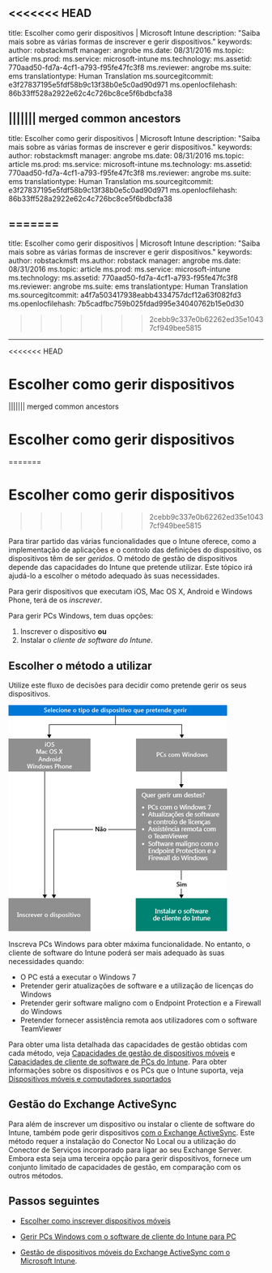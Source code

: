 <<<<<<< HEAD
---
title: Escolher como gerir dispositivos | Microsoft Intune
description: "Saiba mais sobre as várias formas de inscrever e gerir dispositivos."
keywords: 
author: robstackmsft
manager: angrobe
ms.date: 08/31/2016
ms.topic: article
ms.prod: 
ms.service: microsoft-intune
ms.technology: 
ms.assetid: 770aad50-fd7a-4cf1-a793-f95fe47fc3f8
ms.reviewer: angrobe
ms.suite: ems
translationtype: Human Translation
ms.sourcegitcommit: e3f27837195e5fdf58b9c13f38b0e5c0ad90d971
ms.openlocfilehash: 86b33ff528a2922e62c4c726bc8ce5f6bdbcfa38

||||||| merged common ancestors
---
title: Escolher como gerir dispositivos | Microsoft Intune
description: "Saiba mais sobre as várias formas de inscrever e gerir dispositivos."
keywords: 
author: robstackmsft
manager: angrobe
ms.date: 08/31/2016
ms.topic: article
ms.prod: 
ms.service: microsoft-intune
ms.technology: 
ms.assetid: 770aad50-fd7a-4cf1-a793-f95fe47fc3f8
ms.reviewer: angrobe
ms.suite: ems
translationtype: Human Translation
ms.sourcegitcommit: e3f27837195e5fdf58b9c13f38b0e5c0ad90d971
ms.openlocfilehash: 86b33ff528a2922e62c4c726bc8ce5f6bdbcfa38

=======
---
title: Escolher como gerir dispositivos | Microsoft Intune
description: "Saiba mais sobre as várias formas de inscrever e gerir dispositivos."
keywords: 
author: robstackmsft
ms.author: robstack
manager: angrobe
ms.date: 08/31/2016
ms.topic: article
ms.prod: 
ms.service: microsoft-intune
ms.technology: 
ms.assetid: 770aad50-fd7a-4cf1-a793-f95fe47fc3f8
ms.reviewer: angrobe
ms.suite: ems
translationtype: Human Translation
ms.sourcegitcommit: a4f7a503417938eabb4334757dcf12a63f082fd3
ms.openlocfilehash: 7b5cadfbc759b025fdad995e34040762b15e0d30

>>>>>>> 2cebb9c337e0b62262ed35e10437cf949bee5815

---
<<<<<<< HEAD

# Escolher como gerir dispositivos
||||||| merged common ancestors

# Escolher como gerir dispositivos
=======

# <a name="choose-how-to-manage-devices"></a>Escolher como gerir dispositivos
>>>>>>> 2cebb9c337e0b62262ed35e10437cf949bee5815

Para tirar partido das várias funcionalidades que o Intune oferece, como a implementação de aplicações e o controlo das definições do dispositivo, os dispositivos têm de ser *geridos*. O método de gestão de dispositivos depende das capacidades do Intune que pretende utilizar.
Este tópico irá ajudá-lo a escolher o método adequado às suas necessidades.

Para gerir dispositivos que executam iOS, Mac OS X, Android e Windows Phone, terá de os *inscrever*.

Para gerir PCs Windows, tem duas opções:

1. Inscrever o dispositivo **ou**
2. Instalar o *cliente de software do Intune*.

## <a name="decide-which-method-to-use"></a>Escolher o método a utilizar
Utilize este fluxo de decisões para decidir como pretende gerir os seus dispositivos.

![Fluxo de decisões para decidir como pretende gerir os seus dispositivos.](./media/choose-manage-method.png)

Inscreva PCs Windows para obter máxima funcionalidade. No entanto, o cliente de software do Intune poderá ser mais adequado às suas necessidades quando:

- O PC está a executar o Windows 7
- Pretender gerir atualizações de software e a utilização de licenças do Windows
- Pretender gerir software maligno com o Endpoint Protection e a Firewall do Windows
- Pretender fornecer assistência remota aos utilizadores com o software TeamViewer


Para obter uma lista detalhada das capacidades de gestão obtidas com cada método, veja [Capacidades de gestão de dispositivos móveis](mobile-device-management-capabilities-in-microsoft-intune.md) e [Capacidades de cliente de software de PCs do Intune](windows-pc-management-capabilities-in-microsoft-intune.md).
Para obter informações sobre os dispositivos e os PCs que o Intune suporta, veja [Dispositivos móveis e computadores suportados](/intune/get-started/supported-mobile-devices-and-computers)


## <a name="exchange-activesync-management"></a>Gestão do Exchange ActiveSync
Para além de inscrever um dispositivo ou instalar o cliente de software do Intune, também pode gerir dispositivos [com o Exchange ActiveSync](/intune/deploy-use/mobile-device-management-with-exchange-activesync-and-microsoft-intune). Este método requer a instalação do Conector No Local ou a utilização do Conector de Serviços incorporado para ligar ao seu Exchange Server.
Embora esta seja uma terceira opção para gerir dispositivos, fornece um conjunto limitado de capacidades de gestão, em comparação com os outros métodos.


## <a name="next-steps"></a>Passos seguintes

- [Escolher como inscrever dispositivos móveis](/intune/get-started/choose-how-to-enroll-devices1)
- [Gerir PCs Windows com o software de cliente do Intune para PC](/intune/deploy-use/manage-windows-pcs-with-microsoft-intune)



- [Gestão de dispositivos móveis do Exchange ActiveSync com o Microsoft Intune](/intune/deploy-use/mobile-device-management-with-exchange-activesync-and-microsoft-intune).




<!--HONumber=Nov16_HO1-->


